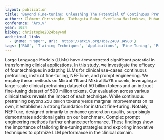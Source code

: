 ```yaml
---
layout: publication
title: 'Beyond Fine-tuning: Unleashing The Potential Of Continuous Pretraining For Clinical Llms'
authors: Clément Christophe, Tathagata Raha, Svetlana Maslenkova, Muhammad Umar Salman, Praveen K Kanithi, Marco Af Pimentel, Shadab Khan
conference: "Arxiv"
year: 2024
bibkey: christophe2024beyond
additional_links:
  - {name: "Paper", url: 'https://arxiv.org/abs/2409.14988'}
tags: ['RAG', 'Training Techniques', 'Applications', 'Fine-Tuning', 'Prompting', 'Pretraining Methods']
---
```

Large Language Models (LLMs) have demonstrated significant potential in
transforming clinical applications. In this study, we investigate the efficacy
of four techniques in adapting LLMs for clinical use-cases: continuous
pretraining, instruct fine-tuning, NEFTune, and prompt engineering. We employ
these methods on Mistral 7B and Mixtral 8x7B models, leveraging a large-scale
clinical pretraining dataset of 50 billion tokens and an instruct fine-tuning
dataset of 500 million tokens. Our evaluation across various clinical tasks
reveals the impact of each technique. While continuous pretraining beyond 250
billion tokens yields marginal improvements on its own, it establishes a strong
foundation for instruct fine-tuning. Notably, NEFTune, designed primarily to
enhance generation quality, surprisingly demonstrates additional gains on our
benchmark. Complex prompt engineering methods further enhance performance.
These findings show the importance of tailoring fine-tuning strategies and
exploring innovative techniques to optimize LLM performance in the clinical
domain.
